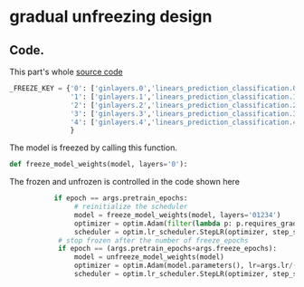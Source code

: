 #  gradual unfreezing design
## Code. 
This part's whole [source code](https://github.com/liketheflower/graph_classification_jak/blob/c36f2961613e7fc22195fc67dfc33cf139b8f32d/gin/jak_classification_random_split_GIN_GAE.py)

```python
_FREEZE_KEY = {'0': ['ginlayers.0','linears_prediction_classification.0'],
               '1': ['ginlayers.1','linears_prediction_classification.1'],
               '2': ['ginlayers.2','linears_prediction_classification.2'],
               '3': ['ginlayers.3','linears_prediction_classification.3'],
               '4': ['ginlayers.4','linears_prediction_classification.4'],
               }
```

The model is freezed by calling this function.
```python
def freeze_model_weights(model, layers='0'):
```

The frozen and unfrozen is controlled in the code shown here
```python
           if epoch == args.pretrain_epochs:
                # reinitialize the scheduler
                model = freeze_model_weights(model, layers='01234')
                optimizer = optim.Adam(filter(lambda p: p.requires_grad, model.parameters()), lr=args.lr)
                scheduler = optim.lr_scheduler.StepLR(optimizer, step_size=50, gamma=0.5)
            # stop frozen after the number of freeze_epochs
            if epoch == (args.pretrain_epochs+args.freeze_epochs):
                model = unfreeze_model_weights(model)
                optimizer = optim.Adam(model.parameters(), lr=args.lr/(2**(args.freeze_epochs/50.)))
                scheduler = optim.lr_scheduler.StepLR(optimizer, step_size=50, gamma=0.5)
```



